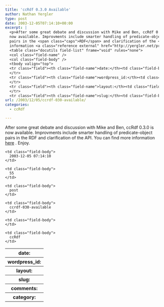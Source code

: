 ```yaml
---
title: 'ccRdf 0.3.0 Available'
author: Nathan Yergler
type: post
date: 2003-12-05T07:14:10+00:00
excerpt: |
  <p>After some great debate and discussion with Mike and Ben, ccRdf 0.3.0 is
  now available. Improvments include smarter handling of predicate-object
  pairs in the <span class="caps">RDF</span> and clarification of the <span class="caps">API</span>. You can find more
  information <a class="reference external" href="http://yergler.net/projects/ccrdf">here</a>. Enjoy.</p>
  <table class="docutils field-list" frame="void" rules="none">
  <col class="field-name" />
  <col class="field-body" />
  <tbody valign="top">
  <tr class="field"><th class="field-name">date:</th><td class="field-body">2003-12-05 07:14:10</td>
  </tr>
  <tr class="field"><th class="field-name">wordpress_id:</th><td class="field-body">55</td>
  </tr>
  <tr class="field"><th class="field-name">layout:</th><td class="field-body">post</td>
  </tr>
  <tr class="field"><th class="field-name">slug:</th><td class="field-body">ccrdf-030-available ...</td></tr></tbody></table>
url: /2003/12/05/ccrdf-030-available/
categories:
  - ccRdf

---
```

After some great debate and discussion with Mike and Ben, ccRdf 0.3.0 is now available. Improvments include smarter handling of predicate-object pairs in the <span class="caps">RDF</span> and clarification of the <span class="caps">API</span>. You can find more information [here][1] . Enjoy.

<table class="docutils field-list" frame="void" rules="none">
  <col class="field-name" /> <col class="field-body" /> <tr class="field">
    <th class="field-name">
      date:
    </th>

    <td class="field-body">
      2003-12-05 07:14:10
    </td>
  </tr>

  <tr class="field">
    <th class="field-name">
      wordpress_id:
    </th>

    <td class="field-body">
      55
    </td>
  </tr>

  <tr class="field">
    <th class="field-name">
      layout:
    </th>

    <td class="field-body">
      post
    </td>
  </tr>

  <tr class="field">
    <th class="field-name">
      slug:
    </th>

    <td class="field-body">
      ccrdf-030-available
    </td>
  </tr>

  <tr class="field">
    <th class="field-name">
      comments:
    </th>

    <td class="field-body">
    </td>
  </tr>

  <tr class="field">
    <th class="field-name">
      category:
    </th>

    <td class="field-body">
      ccRdf
    </td>
  </tr>
</table>

 [1]: http://yergler.net/projects/ccrdf